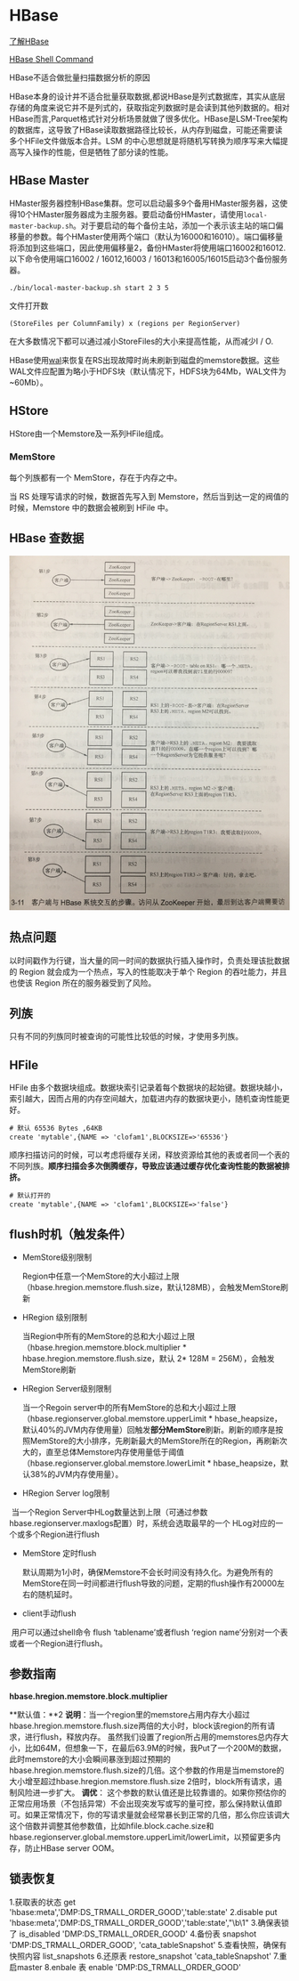 # HBase

[了解HBase](https://mp.weixin.qq.com/s/XNeOceRbpPAUz5_IWLRsyw)

[HBase Shell Command](https://learnhbase.net/2013/03/02/hbase-shell-commands/)

HBase不适合做批量扫描数据分析的原因

HBase本身的设计并不适合批量获取数据,都说HBase是列式数据库，其实从底层存储的角度来说它并不是列式的，获取指定列数据时是会读到其他列数据的。相对HBase而言,Parquet格式针对分析场景就做了很多优化。HBase是LSM-Tree架构的数据库，这导致了HBase读取数据路径比较长，从内存到磁盘，可能还需要读多个HFile文件做版本合并。LSM 的中心思想就是将随机写转换为顺序写来大幅提高写入操作的性能，但是牺牲了部分读的性能。

## HBase Master

HMaster服务器控制HBase集群。您可以启动最多9个备用HMaster服务器，这使得10个HMaster服务器成为主服务器。要启动备份HMaster，请使用`local-master-backup.sh`。对于要启动的每个备份主站，添加一个表示该主站的端口偏移量的参数。每个HMaster使用两个端口（默认为16000和16010）。端口偏移量将添加到这些端口，因此使用偏移量2，备份HMaster将使用端口16002和16012.以下命令使用端口16002 / 16012,16003 / 16013和16005/16015启动3个备份服务器。

```shell
./bin/local-master-backup.sh start 2 3 5
```

文件打开数

```
(StoreFiles per ColumnFamily) x (regions per RegionServer)
```

在大多数情况下都可以通过减小StoreFiles的大小来提高性能，从而减少I / O.

HBase使用[wal](https://hbase.apache.org/book.html#wal)来恢复在RS出现故障时尚未刷新到磁盘的memstore数据。这些WAL文件应配置为略小于HDFS块（默认情况下，HDFS块为64Mb，WAL文件为~60Mb）。

## HStore

HStore由一个Memstore及一系列HFile组成。

### MemStore

每个列族都有一个 MemStore，存在于内存之中。

当 RS 处理写请求的时候，数据首先写入到 Memstore，然后当到达一定的阀值的时候，Memstore 中的数据会被刷到 HFile 中。

## HBase 查数据

![IMG_6327](assets/IMG_6327.jpg)

## 热点问题

以时间戳作为行键，当大量的同一时间的数据执行插入操作时，负责处理该批数据的 Region 就会成为一个热点，写入的性能取决于单个 Region 的吞吐能力，并且也使该 Region 所在的服务器受到了风险。

## 列族

只有不同的列族同时被查询的可能性比较低的时候，才使用多列族。



## HFile

HFile 由多个数据块组成。数据块索引记录着每个数据块的起始键。数据块越小，索引越大，因而占用的内存空间越大，加载进内存的数据块更小，随机查询性能更好。

```
# 默认 65536 Bytes ,64KB
create 'mytable',{NAME => 'clofam1',BLOCKSIZE=>'65536'}
```

顺序扫描访问的时候，可以考虑将缓存关闭，释放资源给其他的表或者同一个表的不同列族。**顺序扫描会多次倒腾缓存，导致应该通过缓存优化查询性能的数据被排挤。**

```
# 默认打开的
create 'mytable',{NAME => 'clofam1',BLOCKSIZE=>'false'}
```

## flush时机（触发条件） 

- MemStore级别限制

   Region中任意一个MemStore的大小超过上限（hbase.hregion.memstore.flush.size，默认128MB），会触发MemStore刷新

- HRegion 级别限制

   当Region中所有的MemStore的总和大小超过上限（hbase.hregion.memstore.block.multiplier * hbase.hregion.memstore.flush.size，默认 2* 128M = 256M），会触发MemStore刷新

- HRegion Server级别限制

   当一个Regoin server中的所有MemStore的总和大小超过上限（hbase.regionserver.global.memstore.upperLimit * hbase_heapsize，默认40%的JVM内存使用量）回触发**部分MemStore**刷新。刷新的顺序是按照MemStore的大小排序，先刷新最大的MemStore所在的Region，再刷新次大的，直至总体Memstore内存使用量低于阈值（hbase.regionserver.global.memstore.lowerLimit * hbase_heapsize，默认38%的JVM内存使用量）。

- HRegion Server log限制

​       当一个Region Server中HLog数量达到上限（可通过参数hbase.regionserver.maxlogs配置）时，系统会选取最早的一个 HLog对应的一个或多个Region进行flush

- MemStore 定时flush

   默认周期为1小时，确保Memstore不会长时间没有持久化。为避免所有的MemStore在同一时间都进行flush导致的问题，定期的flush操作有20000左右的随机延时。

- client手动flush

​        用户可以通过shell命令 flush ‘tablename’或者flush ‘region name’分别对一个表或者一个Region进行flush。

## 参数指南

**hbase.hregion.memstore.block.multiplier**

**默认值：**2
**说明**：当一个region里的memstore占用内存大小超过hbase.hregion.memstore.flush.size两倍的大小时，block该region的所有请求，进行flush，释放内存。
虽然我们设置了region所占用的memstores总内存大小，比如64M，但想象一下，在最后63.9M的时候，我Put了一个200M的数据，此时memstore的大小会瞬间暴涨到超过预期的hbase.hregion.memstore.flush.size的几倍。这个参数的作用是当memstore的大小增至超过hbase.hregion.memstore.flush.size 2倍时，block所有请求，遏制风险进一步扩大。
**调优**： 这个参数的默认值还是比较靠谱的。如果你预估你的正常应用场景（不包括异常）不会出现突发写或写的量可控，那么保持默认值即可。如果正常情况下，你的写请求量就会经常暴长到正常的几倍，那么你应该调大这个倍数并调整其他参数值，比如hfile.block.cache.size和hbase.regionserver.global.memstore.upperLimit/lowerLimit，以预留更多内存，防止HBase server OOM。

## 锁表恢复

1.获取表的状态
get 'hbase:meta','DMP:DS_TRMALL_ORDER_GOOD','table:state'
2.disable
 put 'hbase:meta','DMP:DS_TRMALL_ORDER_GOOD','table:state',"\b\1"
3.确保表锁了
 is_disabled 'DMP:DS_TRMALL_ORDER_GOOD'
4.备份表
 snapshot 'DMP:DS_TRMALL_ORDER_GOOD', 'cata_tableSnapshot'
5.查看快照，确保有快照内容
 list_snapshots
6.还原表
 restore_snapshot 'cata_tableSnapshot'
7.重启master
8.enbale 表
enable 'DMP:DS_TRMALL_ORDER_GOOD'